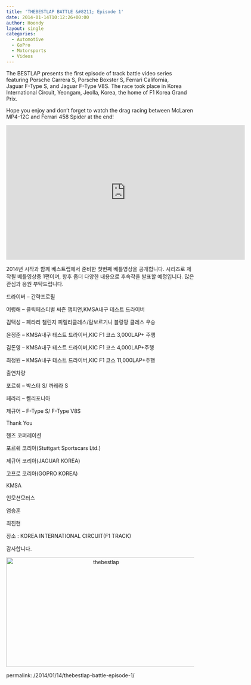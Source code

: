 ```yaml
---
title: 'THEBESTLAP BATTLE &#8211; Episode 1'
date: 2014-01-14T10:12:26+00:00
author: Hoondy
layout: single
categories:
  - Automotive
  - GoPro
  - Motorsports
  - Videos
---
```

The BESTLAP presents the first episode of track battle video series featuring Porsche Carrera S, Porsche Boxster S, Ferrari California, Jaguar F-Type S, and Jaguar F-Type V8S. The race took place in Korea International Circuit, Yeongam, Jeolla, Korea, the home of F1 Korea Grand Prix.

Hope you enjoy and don&#8217;t forget to watch the drag racing between McLaren MP4-12C and Ferrari 458 Spider at the end!

<iframe width="640" height="360" src="https://www.youtube.com/embed/3AHk94KSGx0" frameborder="0" allowfullscreen></iframe>

2014년 시작과 함께 베스트랩에서 준비한 첫번째 베틀영상을 공개합니다. 시리즈로 제작될 베틀영상중 1편이며, 향후 좀더 다양한 내용으로 후속작을 발표할 예정입니다. 많은 관심과 응원 부탁드립니다.

드라이버 &#8211; 간략프로필

어령해 &#8211; 클릭페스티벌 씨즌 챔피언,KMSA내구 테스트 드라이버
  
김택성 &#8211; 페라리 챌린지 피렐리클레스/람보르기니 블랑팡 클레스 우승
  
윤정준 &#8211; KMSA내구 테스트 드라이버,KIC F1 코스 3,000LAP+ 주행
  
김돈영 &#8211; KMSA내구 테스트 드라이버,KIC F1 코스 4,000LAP+주행
  
최정원 &#8211; KMSA내구 테스트 드라이버,KIC F1 코스 11,000LAP+주행

출연차량
  
포르쉐 &#8211; 박스터 S/ 까레라 S
  
페라리 &#8211; 켈리포니아
  
제규어 &#8211; F-Type S/ F-Type V8S

Thank You
  
핸즈 코퍼레이션
  
포르쉐 코리아(Stuttgart Sportscars Ltd.)
  
제규어 코리아(JAGUAR KOREA)
  
고프로 코리아(GOPRO KOREA)
  
KMSA
  
인모션모터스
  
염승훈
  
최진현

장소 : KOREA INTERNATIONAL CIRCUIT(F1 TRACK)

감사합니다.

<a style="line-height: 1.5em; text-align: center;" href="http://hoondy.com/wp-content/uploads/2014/01/346908a4f6f9960e6e4fe50f4f79d12b_6hriXv8a15XgHjdOZM.jpg"><img class="wp-image-427 alignnone" alt="thebestlap" src="http://hoondy.com/wp-content/uploads/2014/01/346908a4f6f9960e6e4fe50f4f79d12b_6hriXv8a15XgHjdOZM.jpg" width="520" height="293" srcset="http://hoondy.com/wp-content/uploads/2014/01/346908a4f6f9960e6e4fe50f4f79d12b_6hriXv8a15XgHjdOZM-300x169.jpg 300w, http://hoondy.com/wp-content/uploads/2014/01/346908a4f6f9960e6e4fe50f4f79d12b_6hriXv8a15XgHjdOZM.jpg 781w" sizes="(max-width: 520px) 100vw, 520px" /></a>

permalink: /2014/01/14/thebestlap-battle-episode-1/